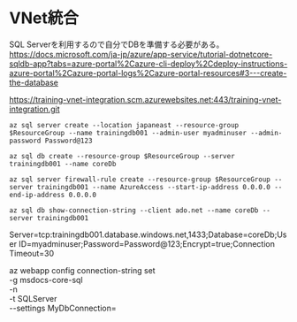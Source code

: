 # VNet統合

SQL Serverを利用するので自分でDBを準備する必要がある。
https://docs.microsoft.com/ja-jp/azure/app-service/tutorial-dotnetcore-sqldb-app?tabs=azure-portal%2Cazure-cli-deploy%2Cdeploy-instructions-azure-portal%2Cazure-portal-logs%2Cazure-portal-resources#3---create-the-database

https://training-vnet-integration.scm.azurewebsites.net:443/training-vnet-integration.git


```
az sql server create --location japaneast --resource-group $ResourceGroup --name trainingdb001 --admin-user myadminuser --admin-password Password@123
```

```
az sql db create --resource-group $ResourceGroup --server trainingdb001 --name coreDb
```

```
az sql server firewall-rule create --resource-group $ResourceGroup --server trainingdb001 --name AzureAccess --start-ip-address 0.0.0.0 --end-ip-address 0.0.0.0
```
    
```
az sql db show-connection-string --client ado.net --name coreDb --server trainingdb001
```

Server=tcp:trainingdb001.database.windows.net,1433;Database=coreDb;User ID=myadminuser;Password=Password@123;Encrypt=true;Connection Timeout=30

az webapp config connection-string set \
    -g msdocs-core-sql \
    -n <your-app-name> \
    -t SQLServer \
    --settings MyDbConnection=<your-connection-string>